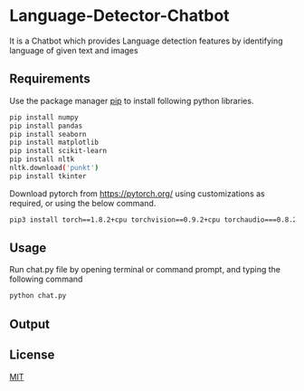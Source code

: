 # Language-Detector-Chatbot

It is a Chatbot which provides Language detection features by identifying language of given text and images  

## Requirements

Use the package manager [pip](https://pip.pypa.io/en/stable/) to install following python libraries.

```bash
pip install numpy
pip install pandas
pip install seaborn
pip install matplotlib
pip install scikit-learn
pip install nltk
nltk.download('punkt')
pip install tkinter
```
Download pytorch from https://pytorch.org/ using customizations as required, or using the below command.
```bash
pip3 install torch==1.8.2+cpu torchvision==0.9.2+cpu torchaudio===0.8.2 -f https://download.pytorch.org/whl/lts/1.8/torch_lts.html
```

## Usage
Run chat.py file by opening terminal or command prompt, and typing the following command
```bash
python chat.py
```

## Output


## License
[MIT](https://choosealicense.com/licenses/mit/)